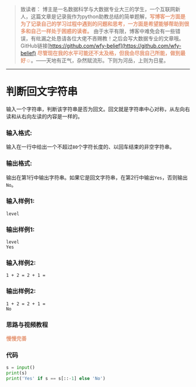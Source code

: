 
> 致读者： 博主是一名数据科学与大数据专业大三的学生，一个互联网新人，这篇文章是记录我作为python助教总结的简单题解，**<font color='#e59572'>写博客一方面是为了记录自己的学习过程中遇到的问题和思考，一方面是希望能够帮助到很多和自己一样处于困惑的读者。</font>**
> 由于水平有限，博客中难免会有一些错误，有纰漏之处恳请各位大佬不吝赐教！之后会写大数据专业的文章哦。
> GitHub链接[https://github.com/wfy-belief](https://github.com/wfy-belief)
> **<font color='#e59572'>尽管现在我的水平可能还不太及格，但我会尽我自己所能，做到最好☺</font>**。——天地有正气，杂然赋流形。下则为河岳，上则为日星。
---
# 判断回文字符串
输入一个字符串，判断该字符串是否为回文。回文就是字符串中心对称，从左向右读和从右向左读的内容是一样的。

### 输入格式:

输入在一行中给出一个不超过`80`个字符长度的、以回车结束的非空字符串。 

### 输出格式:

输出在第1行中输出字符串。如果它是回文字符串，在第2行中输出`Yes`，否则输出`No`。

### 输入样例1:
```in
level
```
### 输出样例1:
```out
level
Yes
```

### 输入样例2:
```in
1 + 2 = 2 + 1 =
```
### 输出样例2:
```out
1 + 2 = 2 + 1 =
No
```

### 思路与视频教程
**<font color='#e59572'>慢慢完善</font>**

### 代码
```python
s = input()
print(s)
print('Yes' if s == s[::-1] else 'No')

```